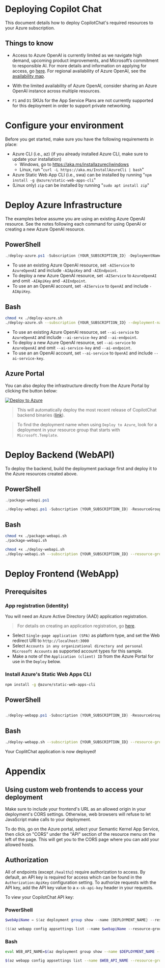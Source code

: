 # Deploying Copilot Chat
This document details how to deploy CopilotChat's required resources to your Azure subscription.

## Things to know
- Access to Azure OpenAI is currently limited as we navigate high demand, upcoming product improvements, and Microsoft’s commitment to responsible AI. 
  For more details and information on applying for access, go [here](https://learn.microsoft.com/azure/cognitive-services/openai/overview?ocid=AID3051475#how-do-i-get-access-to-azure-openai).
  For regional availability of Azure OpenAI, see the [availability map](https://azure.microsoft.com/explore/global-infrastructure/products-by-region/?products=cognitive-services).
  
- With the limited availability of Azure OpenAI, consider sharing an Azure OpenAI instance across multiple resources.

- `F1` and `D1` SKUs for the App Service Plans are not currently supported for this deployment in order to support private networking.


# Configure your environment
Before you get started, make sure you have the following requirements in place:
- Azure CLI (i.e., az) (if you already installed Azure CLI, make sure to update your installation)
  - Windows, go to https://aka.ms/installazurecliwindows
  - Linux, run "`curl -L https://aka.ms/InstallAzureCli | bash`"
- Azure Static Web App CLI (i.e., swa) can be installed by running "`npm install -g @azure/static-web-apps-cli`"
- (Linux only) `zip` can be installed by running "`sudo apt install zip`"


# Deploy Azure Infrastructure
The examples below assume you are using an existing Azure OpenAI resource. See the notes following each command for using OpenAI or creating a new Azure OpenAI resource.

## PowerShell
```powershell
./deploy-azure.ps1 -Subscription {YOUR_SUBSCRIPTION_ID} -DeploymentName {YOUR_DEPLOYMENT_NAME} -AIService {AzureOpenAI or OpenAI} -AIApiKey {YOUR_AI_KEY} -AIEndpoint {YOUR_AZURE_OPENAI_ENDPOINT}
```
  - To use an existing Azure OpenAI resource, set `-AIService` to `AzureOpenAI` and include `-AIApiKey` and `-AIEndpoint`.
  - To deploy a new Azure OpenAI resource, set `-AIService` to `AzureOpenAI` and omit `-AIApiKey` and `-AIEndpoint`.
  - To use an an OpenAI account, set `-AIService` to `OpenAI` and include `-AIApiKey`.

## Bash
```bash
chmod +x ./deploy-azure.sh
./deploy-azure.sh --subscription {YOUR_SUBSCRIPTION_ID} --deployment-name {YOUR_DEPLOYMENT_NAME} --ai-service {AzureOpenAI or OpenAI} --ai-service-key {YOUR_AI_KEY} --ai-endpoint {YOUR_AZURE_OPENAI_ENDPOINT}
```
  - To use an existing Azure OpenAI resource, set `--ai-service` to `AzureOpenAI` and include `--ai-service-key` and `--ai-endpoint`.
  - To deploy a new Azure OpenAI resource, set `--ai-service` to `AzureOpenAI` and omit `--ai-service-key` and `--ai-endpoint`.
  - To use an an OpenAI account, set `--ai-service` to `OpenAI` and include `--ai-service-key`.

## Azure Portal
You can also deploy the infrastructure directly from the Azure Portal by clicking the button below:

[![Deploy to Azure](https://aka.ms/deploytoazurebutton)](https://portal.azure.com/#create/Microsoft.Template/uri/https%3A%2F%2Fraw.githubusercontent.com%2Fmicrosoft%2Fsemantic-kernel%2Fmain%2Fsamples%2Fapps%2Fcopilot-chat-app%2Fdeploy%2Fmain.json)

> This will automatically deploy the most recent release of CopilotChat backend binaries ([link](https://github.com/microsoft/semantic-kernel/releases?q=copilotchat)).

> To find the deployment name when using `Deploy to Azure`, look for a deployment in your resource group that starts with `Microsoft.Template`.


# Deploy Backend (WebAPI)
To deploy the backend, build the deployment package first and deploy it to the Azure resources created above.

## PowerShell
```powershell
./package-webapi.ps1 

./deploy-webapi.ps1 -Subscription {YOUR_SUBSCRIPTION_ID} -ResourceGroupName rg-{YOUR_DEPLOYMENT_NAME} -DeploymentName {YOUR_DEPLOYMENT_NAME}
```

## Bash
```bash
chmod +x ./package-webapi.sh
./package-webapi.sh

chmod +x ./deploy-webapi.sh
./deploy-webapi.sh --subscription {YOUR_SUBSCRIPTION_ID} --resource-group rg-{YOUR_DEPLOYMENT_NAME} --deployment-name {YOUR_DEPLOYMENT_NAME}
```


# Deploy Frontend (WebApp)

## Prerequisites
### App registration (identity)
You will need an Azure Active Directory (AAD) application registration. 
> For details on creating an application registration, go [here](https://learn.microsoft.com/en-us/azure/active-directory/develop/quickstart-register-app).
- Select `Single-page application (SPA)` as platform type, and set the Web redirect URI to `http://localhost:3000`
- Select `Accounts in any organizational directory and personal Microsoft Accounts` as supported account types for this sample.
- Make a note of the `Application (client) ID` from the Azure Portal for use in the `Deploy` below.

### Install Azure's Static Web Apps CLI
```bash
npm install -g @azure/static-web-apps-cli
```

## PowerShell

```powershell

./deploy-webapp.ps1 -Subscription {YOUR_SUBSCRIPTION_ID} -ResourceGroupName rg-{YOUR_DEPLOYMENT_NAME} -DeploymentName {YOUR_DEPLOYMENT_NAME} -ApplicationClientId {YOUR_APPLICATION_ID}
```

## Bash

```bash
./deploy-webapp.sh --subscription {YOUR_SUBSCRIPTION_ID} --resource-group rg-{YOUR_DEPLOYMENT_NAME} --deployment-name {YOUR_DEPLOYMENT_NAME} --application-id {YOUR_APPLICATION_ID}
```

Your CoplitChat application is now deployed!


# Appendix
## Using custom web frontends to access your deployment
Make sure to include your frontend's URL as an allowed origin in your deployment's CORS settings. Otherwise, web browsers will refuse to let JavaScript make calls to your deployment.

To do this, go on the Azure portal, select your Semantic Kernel App Service, then click on "CORS" under the "API" section of the resource menu on the left of the page.
This will get you to the CORS page where you can add your allowed hosts.

## Authorization
All of endpoints (except `/healthz`) require authorization to access.
By default, an API key is required for access which can be found in the `Authorization:ApiKey` configuration setting.
To authorize requests with the API key, add the API key value to a `x-sk-api-key` header in your requests.

To view your CopilotChat API key:
### PowerShell
```powershell
$webApiName = $(az deployment group show --name {DEPLOYMENT_NAME} --resource-group rg-{DEPLOYMENT_NAME} --output json | ConvertFrom-Json).properties.outputs.webapiName.value

($(az webapp config appsettings list --name $webapiName --resource-group rg-{YOUR_DEPLOYMENT_NAME} | ConvertFrom-JSON) | Where-Object -Property name -EQ -Value Authorization:ApiKey).value
```

### Bash
```bash
eval WEB_API_NAME=$(az deployment group show --name $DEPLOYMENT_NAME --resource-group $RESOURCE_GROUP --output json) | jq -r '.properties.outputs.webapiName.value'

$(az webapp config appsettings list --name $WEB_API_NAME --resource-group rg-{YOUR_DEPLOYMENT_NAME} | jq '.[] | select(.name=="Authorization:ApiKey").value')
```

